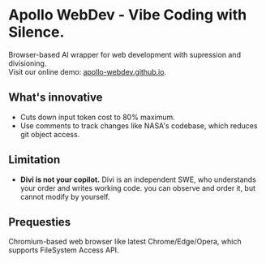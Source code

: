 # Apollo WebDev - Vibe Coding with Silence.
Browser-based AI wrapper for web development with supression and divisioning.\
Visit our online demo: [apollo-webdev.github.io](https://apollo-webdev.github.io).

## What's innovative
+ Cuts down input token cost to 80% maximum.
+ Use comments to track changes like NASA's codebase, which reduces git object access.

## Limitation
+ **Divi is not your copilot.** Divi is an independent SWE, who understands your order and writes working code. you can observe and order it, but cannot modify by yourself.

## Prequesties
Chromium-based web browser like latest Chrome/Edge/Opera, which supports FileSystem Access API.